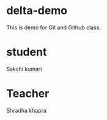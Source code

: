 # delta-demo
This is demo for Git and Github class.

#  student
Sakshi kumari
# Teacher
Shradha khapra